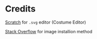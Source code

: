 # Credits

[Scratch](https://scratch.mit.edu) for `.svg` editor (Costume Editor)

[Stack Overflow](https://stackoverflow.com/questions/13137817/how-to-download-image-using-requests) for image installion method
